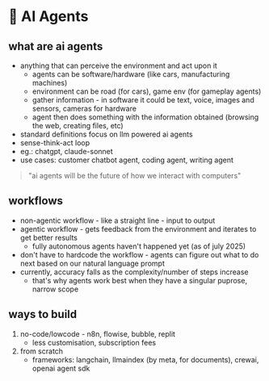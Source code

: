 # 🦾 AI Agents 

## what are ai agents
- anything that can perceive the environment and act upon it
  - agents can be software/hardware (like cars, manufacturing machines)
  - environment can be road (for cars), game env (for gameplay agents)
  - gather information - in software it could be text, voice, images and sensors, cameras for hardware
  - agent then does something with the information obtained (browsing the web, creating files, etc)
- standard definitions focus on llm powered ai agents
- sense-think-act loop
- eg.: chatgpt, claude-sonnet
- use cases: customer chatbot agent, coding agent, writing agent
> "ai agents will be the future of how we interact with computers"

## workflows
- non-agentic workflow - like a straight line - input to output
- agentic workflow - gets feedback from the environment and iterates to get better results
  - fully autonomous agents haven't happened yet (as of july 2025)
- don't have to hardcode the workflow - agents can figure out what to do next based on our natural language prompt
- currently, accuracy falls as the complexity/number of steps increase
  - that's why agents work best when they have a singular puprose, narrow scope 

## ways to build 
1. no-code/lowcode - n8n, flowise, bubble, replit
    - less customisation, subscription fees
2. from scratch
   - frameworks: langchain, llmaindex (by meta, for documents), crewai, openai agent sdk